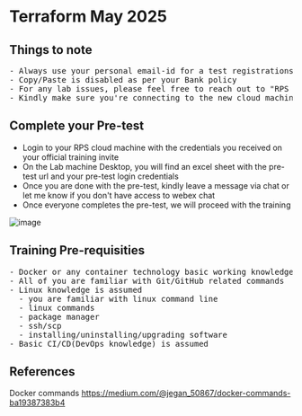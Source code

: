 # Terraform May 2025

## Things to note
<pre>
- Always use your personal email-id for a test registrations ( don't use your BOFA id )
- Copy/Paste is disabled as per your Bank policy
- For any lab issues, please feel free to reach out to "RPS Consulting PVT Ltd" user in the WebEx chat. In case, the problem isn't resolved for longer time do let me know
- Kindly make sure you're connecting to the new cloud machine link shared by Ravi ( Not the older demo link )
</pre>

## Complete your Pre-test 
- Login to your RPS cloud machine with the credentials you received on your official training invite
- On the Lab machine Desktop, you will find an excel sheet with the pre-test url and your pre-test login credentials
- Once you are done with the pre-test, kindly leave a message via chat or let me know if you don't have access to webex chat
- Once everyone completes the pre-test, we will proceed with the training
</pre>

![image](https://github.com/user-attachments/assets/1b8a1725-f14d-4b06-9b22-e2404e7fc30e)

## Training Pre-requisities
<pre>
- Docker or any container technology basic working knowledge is expected
- All of you are familiar with Git/GitHub related commands
- Linux knowledge is assumed
  - you are familiar with linux command line
  - linux commands
  - package manager
  - ssh/scp
  - installing/uninstalling/upgrading software
- Basic CI/CD(DevOps knowledge) is assumed
</pre>

## References
Docker commands
https://medium.com/@jegan_50867/docker-commands-ba19387383b4
